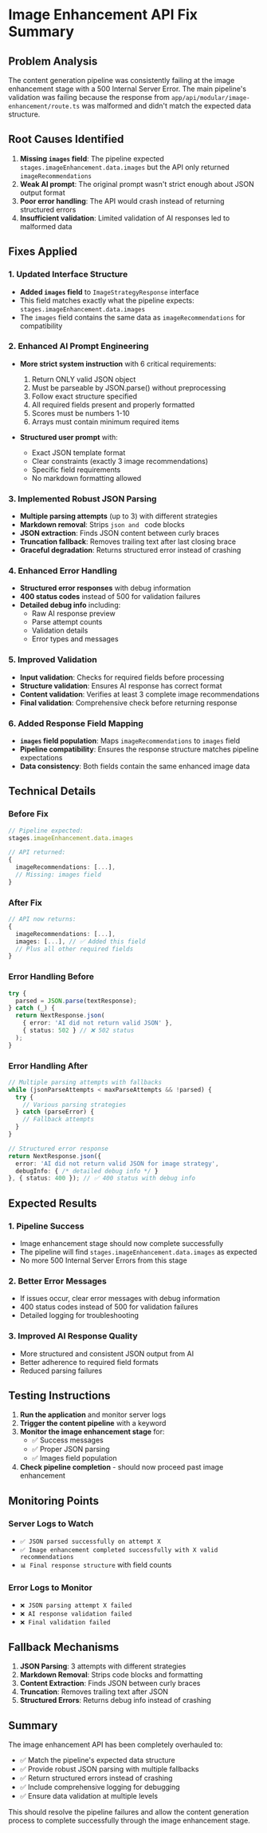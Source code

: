 # Image Enhancement API Fix Summary

## Problem Analysis
The content generation pipeline was consistently failing at the image enhancement stage with a 500 Internal Server Error. The main pipeline's validation was failing because the response from `app/api/modular/image-enhancement/route.ts` was malformed and didn't match the expected data structure.

## Root Causes Identified
1. **Missing `images` field**: The pipeline expected `stages.imageEnhancement.data.images` but the API only returned `imageRecommendations`
2. **Weak AI prompt**: The original prompt wasn't strict enough about JSON output format
3. **Poor error handling**: The API would crash instead of returning structured errors
4. **Insufficient validation**: Limited validation of AI responses led to malformed data

## Fixes Applied

### 1. Updated Interface Structure
- **Added `images` field** to `ImageStrategyResponse` interface
- This field matches exactly what the pipeline expects: `stages.imageEnhancement.data.images`
- The `images` field contains the same data as `imageRecommendations` for compatibility

### 2. Enhanced AI Prompt Engineering
- **More strict system instruction** with 6 critical requirements:
  1. Return ONLY valid JSON object
  2. Must be parseable by JSON.parse() without preprocessing
  3. Follow exact structure specified
  4. All required fields present and properly formatted
  5. Scores must be numbers 1-10
  6. Arrays must contain minimum required items

- **Structured user prompt** with:
  - Exact JSON template format
  - Clear constraints (exactly 3 image recommendations)
  - Specific field requirements
  - No markdown formatting allowed

### 3. Implemented Robust JSON Parsing
- **Multiple parsing attempts** (up to 3) with different strategies
- **Markdown removal**: Strips ```json and ``` code blocks
- **JSON extraction**: Finds JSON content between curly braces
- **Truncation fallback**: Removes trailing text after last closing brace
- **Graceful degradation**: Returns structured error instead of crashing

### 4. Enhanced Error Handling
- **Structured error responses** with debug information
- **400 status codes** instead of 500 for validation failures
- **Detailed debug info** including:
  - Raw AI response preview
  - Parse attempt counts
  - Validation details
  - Error types and messages

### 5. Improved Validation
- **Input validation**: Checks for required fields before processing
- **Structure validation**: Ensures AI response has correct format
- **Content validation**: Verifies at least 3 complete image recommendations
- **Final validation**: Comprehensive check before returning response

### 6. Added Response Field Mapping
- **`images` field population**: Maps `imageRecommendations` to `images` field
- **Pipeline compatibility**: Ensures the response structure matches pipeline expectations
- **Data consistency**: Both fields contain the same enhanced image data

## Technical Details

### Before Fix
```typescript
// Pipeline expected:
stages.imageEnhancement.data.images

// API returned:
{
  imageRecommendations: [...],
  // Missing: images field
}
```

### After Fix
```typescript
// API now returns:
{
  imageRecommendations: [...],
  images: [...], // ✅ Added this field
  // Plus all other required fields
}
```

### Error Handling Before
```typescript
try {
  parsed = JSON.parse(textResponse);
} catch (_) {
  return NextResponse.json(
    { error: 'AI did not return valid JSON' },
    { status: 502 } // ❌ 502 status
  );
}
```

### Error Handling After
```typescript
// Multiple parsing attempts with fallbacks
while (jsonParseAttempts < maxParseAttempts && !parsed) {
  try {
    // Various parsing strategies
  } catch (parseError) {
    // Fallback attempts
  }
}

// Structured error response
return NextResponse.json({
  error: 'AI did not return valid JSON for image strategy',
  debugInfo: { /* detailed debug info */ }
}, { status: 400 }); // ✅ 400 status with debug info
```

## Expected Results

### 1. Pipeline Success
- Image enhancement stage should now complete successfully
- The pipeline will find `stages.imageEnhancement.data.images` as expected
- No more 500 Internal Server Errors from this stage

### 2. Better Error Messages
- If issues occur, clear error messages with debug information
- 400 status codes instead of 500 for validation failures
- Detailed logging for troubleshooting

### 3. Improved AI Response Quality
- More structured and consistent JSON output from AI
- Better adherence to required field formats
- Reduced parsing failures

## Testing Instructions

1. **Run the application** and monitor server logs
2. **Trigger the content pipeline** with a keyword
3. **Monitor the image enhancement stage** for:
   - ✅ Success messages
   - ✅ Proper JSON parsing
   - ✅ Images field population
4. **Check pipeline completion** - should now proceed past image enhancement

## Monitoring Points

### Server Logs to Watch
- `✅ JSON parsed successfully on attempt X`
- `✅ Image enhancement completed successfully with X valid recommendations`
- `📊 Final response structure` with field counts

### Error Logs to Monitor
- `❌ JSON parsing attempt X failed`
- `❌ AI response validation failed`
- `❌ Final validation failed`

## Fallback Mechanisms

1. **JSON Parsing**: 3 attempts with different strategies
2. **Markdown Removal**: Strips code blocks and formatting
3. **Content Extraction**: Finds JSON between curly braces
4. **Truncation**: Removes trailing text after JSON
5. **Structured Errors**: Returns debug info instead of crashing

## Summary

The image enhancement API has been completely overhauled to:
- ✅ Match the pipeline's expected data structure
- ✅ Provide robust JSON parsing with multiple fallbacks
- ✅ Return structured errors instead of crashing
- ✅ Include comprehensive logging for debugging
- ✅ Ensure data validation at multiple levels

This should resolve the pipeline failures and allow the content generation process to complete successfully through the image enhancement stage.
